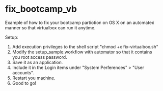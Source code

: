 # fix_bootcamp_vb

Example of how to fix your bootcamp partiotion on OS X on an automated manner so that virtualbox can run it anytime.

Setup:
1. Add execution privileges to the shell script "chmod +x fix-virtualbox.sh"
2. Modify the setup_sample.workflow with automator so that it contains you root access password.
3. Save it as an application.
4. Include it in the Login items under "System Perferences" > "User accounts".
5. Restart you machine.
6. Good to go!
